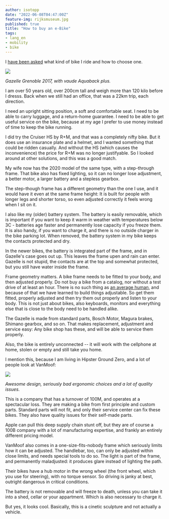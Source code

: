 ```yaml
---
author: isotopp
date: "2022-06-08T04:47:00Z"
feature-img: rijksmuseum.jpg
published: true
title: "How to buy an e-Bike"
tags:
- lang_en
- mobility
- bike
---
```


I [have been asked](https://twitter.com/isotopp/status/1534158787891843073) what kind of bike I ride and how to choose one.

![](https://blog.koehntopp.info/uploads/2022/06/grenoble.jpg)

*Gazelle Grenoble 2017, with vaude Aquaback plus.*

I am over 50 years old, over 200cm tall and weigh more than 120 kilo before I dresss.
Back when we still had an office, that was a 22km trip, each direction.

I need an upright sitting position, a soft and comfortable seat.
I need to be able to carry luggage, and a return-home guarantee.
I need to be able to get useful service on the bike, because at my age I prefer to use money instead of time to keep the bike running.

I did try the Cruiser HS by R+M, and that was a completely nifty bike.
But it does use an insurance plate and a helmet, and I wanted something that could be ridden casually.
And without the HS (which causes the inconvenience) the price for R+M was no longer justifyable.
So I looked around at other solutions, and this was a good match.

My wife now has the 2020 model of the same type, with a step-through frame.
That bike also has fixed lighting, so it can no longer lose adjustment, a better motor, a larger battery and a stepless gearbox.

The step-though frame has a different geometry than the one I use, and it would have it even at the same frame height:
It is built for people with longer legs and shorter torso, so even adjusted correctly it feels wrong when I sit on it.

I also like my (older) battery system.
The battery is easily removable, which is important if you want to keep it warm in weather with temperatures below 3C - batteries age faster and permanently lose capacity if you freeze them.
It is also handy, if you want to charge it, and there is no outside charger in the bike parking lot.
When removed, the battery system in my bike keeps the contacts protected and dry.

In the newer bikes, the battery is integrated part of the frame, and in Gazelle's case goes out up.
This leaves the frame upen and rain can enter.
Gazelle is not stupid, the contacts are at the top and somewhat protected, but you still have water inside the frame.

Frame geometry matters.
A bike frame needs to be fitted to your body, and then adjusted properly.
Do not buy a bike from a catalog, nor without a test drive of at least an hour.
There is no such thing as [an average human](https://www.thestar.com/news/insight/2016/01/16/when-us-air-force-discovered-the-flaw-of-averages.html), and because of that we have learned to build things adjustable.
So get them fitted, properly adjusted and then try them out properly and listen to your body.
This is not just about bikes, also keyboards, monitors and everything else that is close to the body need to be handled alike.

The Gazelle is made from standard parts, Bosch Motor, Magura brakes, Shimano gearbox, and so on.
That makes replacement, adjustment and service easy:
Any bike shop has these, and will be able to service them properly.

Also, the bike is entirely unconnected -- it will work with the cellphone at home, stolen or empty and still take you home.

I mention this, because I am living in Hipster Ground Zero, and a lot of people look at VanMoof:

![](https://blog.koehntopp.info/uploads/2022/06/vanmoof.jpg)

*Awesome design, seriously bad ergonomic choices and a lot of quality issues.*

This is a company that has a turnover of 100M, and operates at a spectacular loss.
They are making a bike from first principle and custom parts.
Standard parts will not fit, and only their service center can fix these bikes.
They also have quality issues for their self-made parts.

Apple can pull this deep supply chain stunt off, but they are of course a 100B company with a lot of manufacturing expertise, and frankly an entirely different pricing model.

VanMoof also comes in a one-size-fits-nobody frame which seriously limits how it can be adjusted.
The handlebar, too, can only be adjusted within close limits, and needs special tools to do so.
The light is part of the frame, and permanently maladjusted: it produces glare instead of lighting the path.

Their bikes have a hub motor in the wrong wheel (the front wheel, which you use for steering), with no torque sensor.
So driving is janky at best, outright dangerous in critical conditions.

The battery is not removable and will freeze to death, unless you can take it into a shed, cellar or your appartment.
Which is also necessary to charge it.

But yes, it looks cool.
Basically, this is a cinetic sculpture and  not actually a vehicle.
